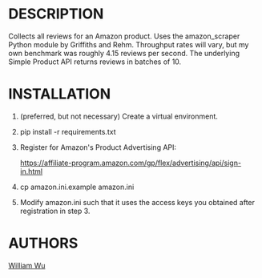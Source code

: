 DESCRIPTION
===============
Collects all reviews for an Amazon product. Uses the amazon_scraper Python module by Griffiths and Rehm.
Throughput rates will vary, but my own benchmark was roughly 4.15 reviews per second. The underlying Simple Product API returns reviews in batches of 10.


INSTALLATION
===============
1. (preferred, but not necessary) Create a virtual environment.
2. pip install -r requirements.txt
3. Register for Amazon's Product Advertising API:

    https://affiliate-program.amazon.com/gp/flex/advertising/api/sign-in.html

4. cp amazon.ini.example amazon.ini
5. Modify amazon.ini such that it uses the access keys you obtained after registration in step 3. 


AUTHORS
===============
[William Wu](http://qed.ai)
